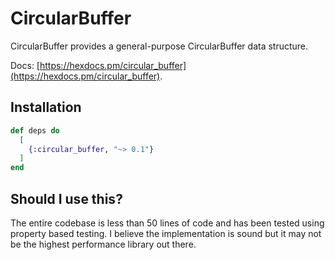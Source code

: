 # CircularBuffer

CircularBuffer provides a general-purpose CircularBuffer data structure.

Docs: [https://hexdocs.pm/circular_buffer](https://hexdocs.pm/circular_buffer).

## Installation

```elixir
def deps do
  [
    {:circular_buffer, "~> 0.1"}
  ]
end
```

## Should I use this?

The entire codebase is less than 50 lines of code and has been tested using
property based testing. I believe the implementation is sound but it may not
be the highest performance library out there.

